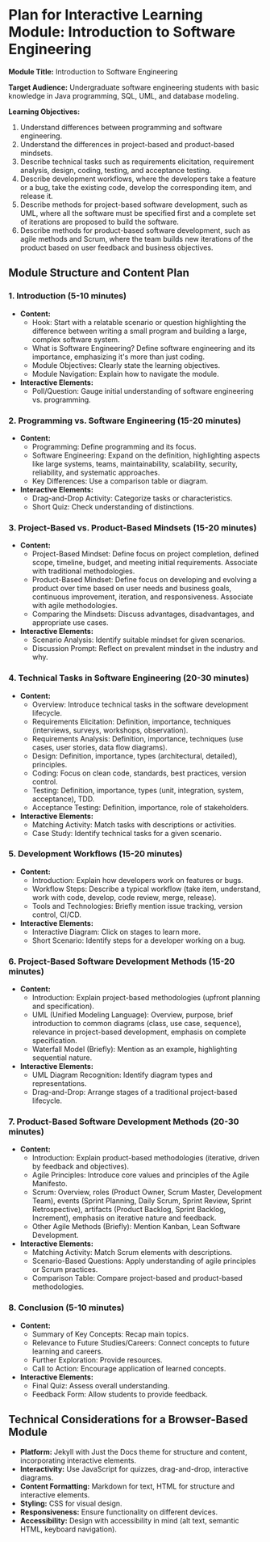 # Plan for Interactive Learning Module: Introduction to Software Engineering

**Module Title:** Introduction to Software Engineering

**Target Audience:** Undergraduate software engineering students with basic knowledge in Java programming, SQL, UML, and database modeling.

**Learning Objectives:**

1.  Understand differences between programming and software engineering.
2.  Understand the differences in project-based and product-based mindsets.
3.  Describe technical tasks such as requirements elicitation, requirement analysis, design, coding, testing, and acceptance testing.
4.  Describe development workflows, where the developers take a feature or a bug, take the existing code, develop the corresponding item, and release it.
5.  Describe methods for project-based software development, such as UML, where all the software must be specified first and a complete set of iterations are proposed to build the software.
6.  Describe methods for product-based software development, such as agile methods and Scrum, where the team builds new iterations of the product based on user feedback and business objectives.

## Module Structure and Content Plan

### 1. Introduction (5-10 minutes)

*   **Content:**
    *   Hook: Start with a relatable scenario or question highlighting the difference between writing a small program and building a large, complex software system.
    *   What is Software Engineering? Define software engineering and its importance, emphasizing it's more than just coding.
    *   Module Objectives: Clearly state the learning objectives.
    *   Module Navigation: Explain how to navigate the module.
*   **Interactive Elements:**
    *   Poll/Question: Gauge initial understanding of software engineering vs. programming.

### 2. Programming vs. Software Engineering (15-20 minutes)

*   **Content:**
    *   Programming: Define programming and its focus.
    *   Software Engineering: Expand on the definition, highlighting aspects like large systems, teams, maintainability, scalability, security, reliability, and systematic approaches.
    *   Key Differences: Use a comparison table or diagram.
*   **Interactive Elements:**
    *   Drag-and-Drop Activity: Categorize tasks or characteristics.
    *   Short Quiz: Check understanding of distinctions.

### 3. Project-Based vs. Product-Based Mindsets (15-20 minutes)

*   **Content:**
    *   Project-Based Mindset: Define focus on project completion, defined scope, timeline, budget, and meeting initial requirements. Associate with traditional methodologies.
    *   Product-Based Mindset: Define focus on developing and evolving a product over time based on user needs and business goals, continuous improvement, iteration, and responsiveness. Associate with agile methodologies.
    *   Comparing the Mindsets: Discuss advantages, disadvantages, and appropriate use cases.
*   **Interactive Elements:**
    *   Scenario Analysis: Identify suitable mindset for given scenarios.
    *   Discussion Prompt: Reflect on prevalent mindset in the industry and why.

### 4. Technical Tasks in Software Engineering (20-30 minutes)

*   **Content:**
    *   Overview: Introduce technical tasks in the software development lifecycle.
    *   Requirements Elicitation: Definition, importance, techniques (interviews, surveys, workshops, observation).
    *   Requirements Analysis: Definition, importance, techniques (use cases, user stories, data flow diagrams).
    *   Design: Definition, importance, types (architectural, detailed), principles.
    *   Coding: Focus on clean code, standards, best practices, version control.
    *   Testing: Definition, importance, types (unit, integration, system, acceptance), TDD.
    *   Acceptance Testing: Definition, importance, role of stakeholders.
*   **Interactive Elements:**
    *   Matching Activity: Match tasks with descriptions or activities.
    *   Case Study: Identify technical tasks for a given scenario.

### 5. Development Workflows (15-20 minutes)

*   **Content:**
    *   Introduction: Explain how developers work on features or bugs.
    *   Workflow Steps: Describe a typical workflow (take item, understand, work with code, develop, code review, merge, release).
    *   Tools and Technologies: Briefly mention issue tracking, version control, CI/CD.
*   **Interactive Elements:**
    *   Interactive Diagram: Click on stages to learn more.
    *   Short Scenario: Identify steps for a developer working on a bug.

### 6. Project-Based Software Development Methods (15-20 minutes)

*   **Content:**
    *   Introduction: Explain project-based methodologies (upfront planning and specification).
    *   UML (Unified Modeling Language): Overview, purpose, brief introduction to common diagrams (class, use case, sequence), relevance in project-based development, emphasis on complete specification.
    *   Waterfall Model (Briefly): Mention as an example, highlighting sequential nature.
*   **Interactive Elements:**
    *   UML Diagram Recognition: Identify diagram types and representations.
    *   Drag-and-Drop: Arrange stages of a traditional project-based lifecycle.

### 7. Product-Based Software Development Methods (20-30 minutes)

*   **Content:**
    *   Introduction: Explain product-based methodologies (iterative, driven by feedback and objectives).
    *   Agile Principles: Introduce core values and principles of the Agile Manifesto.
    *   Scrum: Overview, roles (Product Owner, Scrum Master, Development Team), events (Sprint Planning, Daily Scrum, Sprint Review, Sprint Retrospective), artifacts (Product Backlog, Sprint Backlog, Increment), emphasis on iterative nature and feedback.
    *   Other Agile Methods (Briefly): Mention Kanban, Lean Software Development.
*   **Interactive Elements:**
    *   Matching Activity: Match Scrum elements with descriptions.
    *   Scenario-Based Questions: Apply understanding of agile principles or Scrum practices.
    *   Comparison Table: Compare project-based and product-based methodologies.

### 8. Conclusion (5-10 minutes)

*   **Content:**
    *   Summary of Key Concepts: Recap main topics.
    *   Relevance to Future Studies/Careers: Connect concepts to future learning and careers.
    *   Further Exploration: Provide resources.
    *   Call to Action: Encourage application of learned concepts.
*   **Interactive Elements:**
    *   Final Quiz: Assess overall understanding.
    *   Feedback Form: Allow students to provide feedback.

## Technical Considerations for a Browser-Based Module

*   **Platform:** Jekyll with Just the Docs theme for structure and content, incorporating interactive elements.
*   **Interactivity:** Use JavaScript for quizzes, drag-and-drop, interactive diagrams.
*   **Content Formatting:** Markdown for text, HTML for structure and interactive elements.
*   **Styling:** CSS for visual design.
*   **Responsiveness:** Ensure functionality on different devices.
*   **Accessibility:** Design with accessibility in mind (alt text, semantic HTML, keyboard navigation).